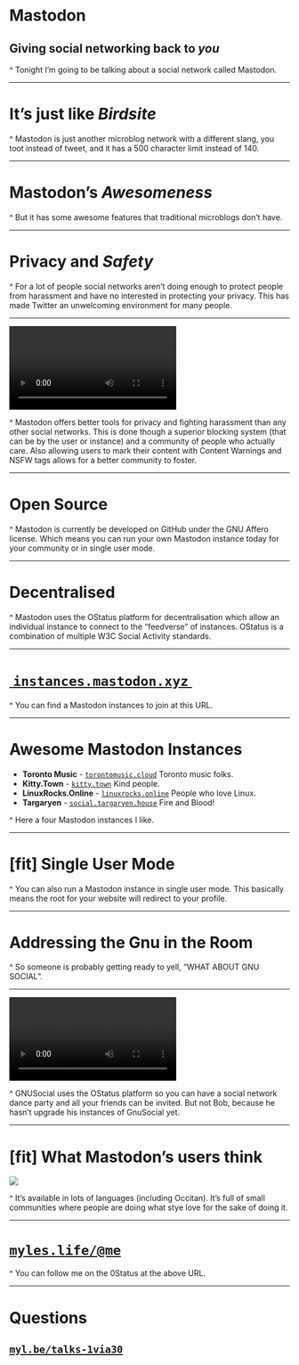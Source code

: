 
# Mastodon

## Giving social networking back to _you_

^ Tonight I’m going to be talking about a social network called Mastodon.

---- 

# It’s just like _Birdsite_

^ Mastodon is just another microblog network with a different slang, you toot instead of tweet, and it has a 500 character limit instead of 140.

---- 

# Mastodon’s _Awesomeness_

^ But it has some awesome features that traditional microblogs don’t have.

---- 

# Privacy and _Safety_

^ For a lot of people social networks aren’t doing enough to protect people from harassment and have no interested in protecting your privacy.
This has made Twitter an unwelcoming environment for many people.

---- 

![autoplay](wonder-woman-blocking-bullets.mp4)

^ Mastodon offers better tools for privacy and fighting harassment than any other social networks.
This is done though a superior blocking system (that can be by the user or instance) and a community of people who actually care.
Also allowing users to mark their content with Content Warnings and NSFW tags allows for a better community to foster.

---- 

# Open Source

^ Mastodon is currently be developed on GitHub under the GNU Affero license.
Which means you can run your own Mastodon instance today for your community or in single user mode.

---- 

# Decentralised

^ Mastodon uses the OStatus platform for decentralisation which allow an individual instance to connect to the “feedverse” of instances.
OStatus is a combination of multiple W3C Social Activity standards.

---- 

# [ `instances.mastodon.xyz` ](https://instances.mastodon.xyz/)

^ You can find a Mastodon instances to join at this URL.

---- 

# Awesome Mastodon Instances

* **Toronto Music** - [`torontomusic.cloud`](https://torontomusic.cloud/about "Toronto Music Mastodon")
	Toronto music folks.
* **Kitty.Town** - [`kitty.town`](https://kitty.town/about)
	Kind people.
* **LinuxRocks.Online** - [`linuxrocks.online`](https://linuxrocks.online/about)
	People who love Linux.
* **Targaryen** - [`social.targaryen.house`](https://social.targaryen.house/about)
	Fire and Blood!

^ Here a four Mastodon instances I like.

---- 

# [fit] Single User Mode

^ You can also run a Mastodon instance in single user mode.
This basically means the root for your website will redirect to your profile.

---- 

# Addressing the Gnu in the Room

^ So someone is probably getting ready to yell, “WHAT ABOUT GNU SOCIAL”.

---- 

![autoplay](clone-dance.mp4)

^ GNUSocial uses the OStatus platform so you can have a social network dance party and all your friends can be invited.
But not Bob, because he hasn’t upgrade his instances of GnuSocial yet.

---- 

# [fit] What Mastodon’s users think

![](Mastodon%20Replies.png)

^ It’s available in lots of languages (including Occitan).
It’s full of small communities where people are doing what stye love for the sake of doing it.

---- 

# [`myles.life/@me`](https://myles.life/@me)

^ You can follow me on the 0Status at the above URL.

---- 

# Questions

## [`myl.be/talks-1via30`](https://talks.mylesb.ca/2017-07-11-mastodon/)